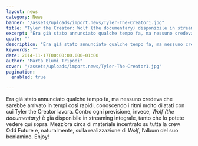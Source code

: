 ```yaml
---
layout: news
category: News
banner: "/assets/uploads/import.news/Tyler-The-Creator1.jpg"
title: "Tyler the Creator: Wolf (the documentary) disponibile in streaming"
excerpt: "Era già stato annunciato qualche tempo fa, ma nessuno credeva che sarebbe arrivato in tempi così rapidi, conoscendo i ritmi molto dilatati con cui Tyler the Creator lavora. Contro ogni previsione, invece, Wolf (the documentary) è già disponibile in streaming integrale, tanto che lo potete vedere qui sopra. Mezz’ora circa di materiale incentrato su tutta [&hellip"
quote: ""
description: "Era già stato annunciato qualche tempo fa, ma nessuno credeva che sarebbe arrivato in tempi così rapidi, conoscendo i ritmi molto dilatati con cui Tyler the Creator lavora. Contro ogni previsione, invece, Wolf (the documentary) è già disponibile in streaming integrale, tanto che lo potete vedere qui sopra. Mezz’ora circa di materiale incentrato su tutta [&hellip"
keywords: ""
date: 2014-11-17T00:00:00.000+01:00
author: "Marta Blumi Tripodi"
cover: "/assets/uploads/import.news/Tyler-The-Creator1.jpg"
pagination:
  enabled: true

---
```


[](https://hotmc.com/wp-content/uploads/2014/11/Tyler-The-Creator1.jpg)

Era già stato annunciato qualche tempo fa, ma nessuno credeva che sarebbe arrivato in tempi così rapidi, conoscendo i ritmi molto dilatati con cui Tyler the Creator lavora. Contro ogni previsione, invece, _Wolf (the documentary)_ è già disponibile in streaming integrale, tanto che lo potete vedere qui sopra. Mezz’ora circa di materiale incentrato su tutta la crew Odd Future e, naturalmente, sulla realizzazione di _Wolf_, l’album del suo beniamino. Enjoy!